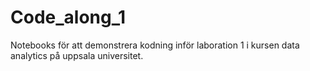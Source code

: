 # Code_along_1

Notebooks för att demonstrera kodning inför laboration 1 i kursen data analytics på uppsala universitet. 
